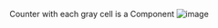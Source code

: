 Counter with each gray cell is a Component
![image](https://user-images.githubusercontent.com/112577976/222789813-7a746940-91e4-4051-8cf4-1b996555ffa5.png)
